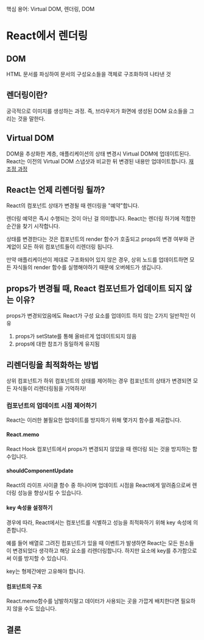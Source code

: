 핵심 용어: Virtual DOM, 렌더링, DOM

# React에서 렌더링

## DOM

HTML 문서를 파싱하여 문서의 구성요소들을 객체로 구조화하여 나타낸 것

## 렌더링이란?

궁극적으로 이미지를 생성하는 과정. 즉, 브라우저가 화면에 생성된 DOM 요소들을 그리는 것을 말한다.

## Virtual DOM

DOM을 추상화한 계층,
애플리케이션의 상태 변경시 Virtual DOM에 업데이트된다. React는 이전의 Virtual DOM 스냅샷과 비교한 뒤 변경된 내용만 업데이트합니다.
[재조정 과정](https://ko.reactjs.org/docs/reconciliation.html#gatsby-focus-wrapper)

## React는 언제 리렌더링 될까?

React의 컴포넌트 상태가 변경될 때 렌더링을 "예약"합니다.

렌더링 예약은 즉시 수행되는 것이 아닌 걸 의미합니다. React는 렌더링 하기에 적합한 순간을 찾기 시작합니다.

상태를 변경한다는 것은 컴포넌트의 render 함수가 호출되고 props의 변경 여부와 관계없이 모든 하위 컴포넌트들이 리렌더링 됩니다.

만약 애플리케이션이 제대로 구조화되어 있지 않은 경우, 상위 노드를 업데이트하면 모든 자식들의 render 함수를 실행해야하기 때문에 오버헤드가 생깁니다.

## props가 변경될 때, React 컴포넌트가 업데이트 되지 않는 이유?

props가 변경되었음에도 React가 구성 요소를 업데이트 하지 않는 2가지 일반적인 이유

1. props가 setState를 통해 올바르게 업데이트되지 않음
2. props에 대한 참조가 동일하게 유지됨

## 리렌더링을 최적화하는 방법

상위 컴포넌트가 하위 컴포넌트의 상태를 제어하는 경우 컴포넌트의 상태가 변경되면 모든 자식들이 리렌더링됨을 기억하자!

### 컴포넌트의 업데이트 시점 제어하기

React는 이러한 불필요한 업데이트를 방지하기 위해 몇가지 함수를 제공합니다.

#### React.memo

React Hook 컴포넌트에서 props가 변경되지 않았을 때 렌더링 되는 것을 방지하는 함수입니다.

#### shouldComponentUpdate

React의 라이프 사이클 함수 중 하나이며 업데이트 시점을 React에게 알려줌으로써 렌더링 성능을 향상시킬 수 있습니다.

#### key 속성을 설정하기

경우에 따라, React에서는 컴포넌트를 식별하고 성능을 최적화하기 위해 key 속성에 의존합니다.

예를 들어 배열로 그려진 컴포넌트가 있을 때 이벤트가 발생하면 React는 모든 원소들이 변경되었다 생각하고 해당 요소를 리렌더링합니다. 하지만 요소에 key를 추가함으로써 이를 방지할 수 있습니다.

key는 형제간에만 고유해야 합니다.

#### 컴포넌트의 구조

React.memo함수를 남발하지말고 데이터가 사용되는 곳을 가깝게 배치한다면 필요하지 않을 수도 있습니다.

## 결론
